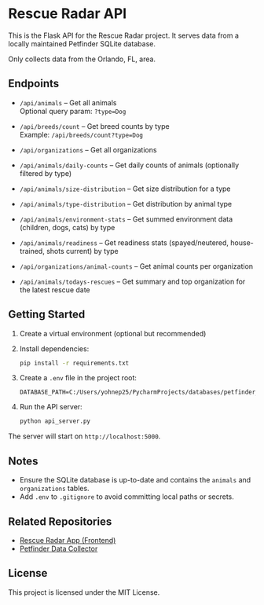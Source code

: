 # Rescue Radar API

This is the Flask API for the Rescue Radar project. It serves data from a locally maintained Petfinder SQLite database.

Only collects data from the Orlando, FL, area.

## Endpoints

- `/api/animals` – Get all animals  
  Optional query param: `?type=Dog`  

- `/api/breeds/count` – Get breed counts by type  
  Example: `/api/breeds/count?type=Dog`

- `/api/organizations` – Get all organizations

- `/api/animals/daily-counts` – Get daily counts of animals (optionally filtered by type)

- `/api/animals/size-distribution` – Get size distribution for a type

- `/api/animals/type-distribution` – Get distribution by animal type

- `/api/animals/environment-stats` – Get summed environment data (children, dogs, cats) by type

- `/api/animals/readiness` – Get readiness stats (spayed/neutered, house-trained, shots current) by type

- `/api/organizations/animal-counts` – Get animal counts per organization

- `/api/animals/todays-rescues` – Get summary and top organization for the latest rescue date

## Getting Started

1. Create a virtual environment (optional but recommended)

2. Install dependencies:

   ```bash
   pip install -r requirements.txt
   ```

3. Create a `.env` file in the project root:

   ```env
   DATABASE_PATH=C:/Users/yohnep25/PycharmProjects/databases/petfinder_data.db
   ```

4. Run the API server:

   ```bash
   python api_server.py
   ```

The server will start on `http://localhost:5000`.

## Notes

- Ensure the SQLite database is up-to-date and contains the `animals` and `organizations` tables.
- Add `.env` to `.gitignore` to avoid committing local paths or secrets.

## Related Repositories

- [Rescue Radar App (Frontend)](https://github.com/pyohner/rescue-radar-app)
- [Petfinder Data Collector](https://github.com/pyohner/petfinder_data_collector)

## License

This project is licensed under the MIT License.